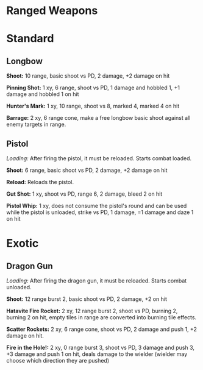 # Ranged Weapons

# Standard

## Longbow

**Shoot:** 10 range, basic shoot vs PD, 2 damage, +2 damage on hit

**Pinning Shot:** 1 xy, 6 range, shoot vs PD, 1 damage and hobbled 1, +1 damage and hobbled 1 on hit

**Hunter's Mark:** 1 xy, 10 range, shoot vs 8, marked 4, marked 4 on hit

**Barrage:** 2 xy, 6 range cone, make a free longbow basic shoot against all enemy targets in range.

## Pistol

*Loading:* After firing the pistol, it must be reloaded. Starts combat loaded.

**Shoot:** 6 range, basic shoot vs PD, 2 damage, +2 damage on hit

**Reload:** Reloads the pistol.

**Gut Shot:** 1 xy, shoot vs PD, range 6, 2 damage, bleed 2 on hit

**Pistol Whip:** 1 xy, does not consume the pistol's round and can be used while the pistol is unloaded, strike vs PD, 1 damage, =1 damage and daze 1 on hit

# Exotic

## Dragon Gun

*Loading:* After firing the dragon gun, it must be reloaded. Starts combat unloaded.

**Shoot:** 12 range burst 2, basic shoot vs PD, 2 damage, +2 on hit

**Hatavite Fire Rocket:** 2 xy, 12 range burst 2, shoot vs PD, burning 2, burning 2 on hit, empty tiles in range are converted into burning tile effects.

**Scatter Rockets:** 2 xy, 6 range cone, shoot vs PD, 2 damage and push 1, +2 damage on hit.

**Fire in the Hole!:** 2 xy, 0 range burst 3, shoot vs PD, 3 damage and push 3, +3 damage and push 1 on hit, deals damage to the wielder (wielder may choose which direction they are pushed)
